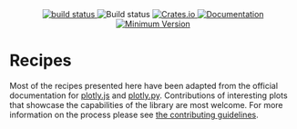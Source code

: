 <div align="center">
    <a href="https://github.com/plotly/plotly.rs/tree/main">
        <img src="https://img.shields.io/badge/Plotly.rs-main-brightgreen" alt="build status">
    </a>
    <a href="https://github.com/plotly/plotly.rs/actions?query=branch%3Amain" style="text-decoration: none!important;">
        <img src="https://img.shields.io/github/actions/workflow/status/plotly/plotly.rs/build.yml?branch=main" alt="Build status">
    </a>
    <a href="https://crates.io/crates/plotly">
        <img src="https://img.shields.io/crates/v/plotly.svg" alt="Crates.io">
    </a>
	<a href="https://docs.rs/plotly">
        <img src="https://docs.rs/plotly/badge.svg" alt="Documentation">
    </a>
    <a href="">
        <img src="https://img.shields.io/badge/Minimum%20Rust%20Version-1.31-brightgreen.svg" alt="Minimum Version">
    </a>
</div>

# Recipes

Most of the recipes presented here have been adapted from the official documentation for [plotly.js](https://plotly.com/javascript/) and [plotly.py](https://plotly.com/python/). Contributions of interesting plots that showcase the capabilities of the library are most welcome. For more information on the process please see [the contributing guidelines](https://github.com/plotly/plotly.rs/tree/main/CONTRIBUTING.md).
